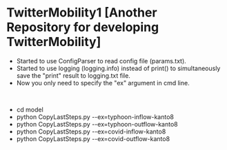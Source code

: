 # TwitterMobility1 [Another Repository for developing TwitterMobility]
* Started to use ConfigParser to read config file (params.txt). 
* Started to use logging (logging.info) instead of print() to simultaneously save the "print" result to logging.txt file.
* Now you only need to specify the "ex" argument in cmd line.

<br>

* cd model
* python CopyLastSteps.py --ex=typhoon-inflow-kanto8
* python CopyLastSteps.py --ex=typhoon-outflow-kanto8
* python CopyLastSteps.py --ex=covid-inflow-kanto8
* python CopyLastSteps.py --ex=covid-outflow-kanto8

